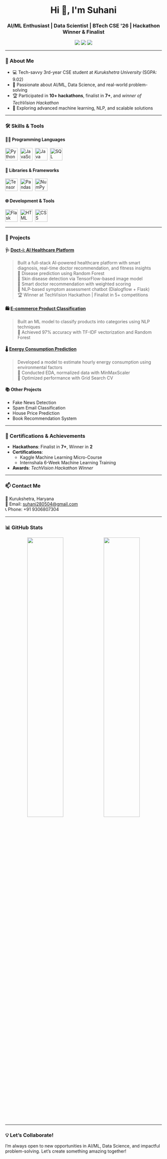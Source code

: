 <h1 align="center">Hi 👋, I'm Suhani</h1>
<h3 align="center">AI/ML Enthusiast | Data Scientist | BTech CSE '26 | Hackathon Winner & Finalist</h3>

<p align="center">
  <a href="mailto:suhani280504@gmail.com"><img src="https://img.shields.io/badge/-Email-red?style=flat&logo=gmail&logoColor=white"/></a>
  <a href="https://www.linkedin.com/in/suhani-807175271"><img src="https://img.shields.io/badge/-LinkedIn-blue?style=flat&logo=linkedin&logoColor=white"/></a>
  <a href="https://github.com/Suhani7304"><img src="https://img.shields.io/badge/-GitHub-black?style=flat&logo=github&logoColor=white"/></a>
</p>

---

### 🧠 About Me
- 💻 Tech-savvy 3rd-year CSE student at *Kurukshetra University* (SGPA: 9.02)  
- 🤖 Passionate about AI/ML, Data Science, and real-world problem-solving  
- 🏆 Participated in **10+ hackathons**, finalist in **7+**, and *winner of TechVision Hackathon*  
- 🌟 Exploring advanced machine learning, NLP, and scalable solutions  

---

### 🛠️ Skills & Tools  

#### 👨‍💻 Programming Languages  
<p> 
  <img src="https://cdn.jsdelivr.net/gh/devicons/devicon/icons/python/python-original.svg" title="Python" alt="Python" width="40" height="40"/>&nbsp; 
  <img src="https://cdn.jsdelivr.net/gh/devicons/devicon/icons/javascript/javascript-original.svg" title="JavaScript" alt="JavaScript" width="40" height="40"/>&nbsp; 
  <img src="https://cdn.jsdelivr.net/gh/devicons/devicon/icons/java/java-original.svg" title="Java" alt="Java" width="40" height="40"/>&nbsp; 
  <img src="https://cdn.jsdelivr.net/gh/devicons/devicon/icons/mysql/mysql-original.svg" title="SQL" alt="SQL" width="40" height="40"/> 
</p>  

#### 🧰 Libraries & Frameworks  
<p> 
  <img src="https://cdn.jsdelivr.net/gh/devicons/devicon/icons/tensorflow/tensorflow-original.svg" title="TensorFlow" alt="TensorFlow" width="40" height="40"/>&nbsp; 
  <img src="https://cdn.jsdelivr.net/gh/devicons/devicon/icons/pandas/pandas-original.svg" title="Pandas" alt="Pandas" width="40" height="40"/>&nbsp; 
  <img src="https://cdn.jsdelivr.net/gh/devicons/devicon/icons/numpy/numpy-original.svg" title="NumPy" alt="NumPy" width="40" height="40"/>&nbsp; 
</p>  

#### 🌐 Development & Tools  
<p> 
  <img src="https://cdn.jsdelivr.net/gh/devicons/devicon/icons/flask/flask-original.svg" title="Flask" alt="Flask" width="40" height="40"/>&nbsp; 
  <img src="https://cdn.jsdelivr.net/gh/devicons/devicon/icons/html5/html5-original.svg" title="HTML" alt="HTML" width="40" height="40"/>&nbsp; 
  <img src="https://cdn.jsdelivr.net/gh/devicons/devicon/icons/css3/css3-original.svg" title="CSS" alt="CSS" width="40" height="40"/>
</p>  

---

### 🚀 Projects  

#### 🩺 [Doct-i: AI Healthcare Platform](https://github.com/Suhani7304/Doct-i)  
> Built a full-stack AI-powered healthcare platform with smart diagnosis, real-time doctor recommendation, and fitness insights  
> 🔹 Disease prediction using Random Forest  
> 🔹 Skin disease detection via TensorFlow-based image model  
> 🔹 Smart doctor recommendation with weighted scoring  
> 🔹 NLP-based symptom assessment chatbot (Dialogflow + Flask)  
> 🏆 Winner at TechVision Hackathon | Finalist in 5+ competitions  

#### 🛍️ [E-commerce Product Classification](https://github.com/Suhani7304/E-commerce-Product-Classification)  
> Built an ML model to classify products into categories using NLP techniques  
> 🔹 Achieved 97% accuracy with TF-IDF vectorization and Random Forest  

#### 🌡️ [Energy Consumption Prediction](https://github.com/Suhani7304/Energy-Consumption-Prediction)  
> Developed a model to estimate hourly energy consumption using environmental factors  
> 🔹 Conducted EDA, normalized data with MinMaxScaler  
> 🔹 Optimized performance with Grid Search CV  

#### 📚 Other Projects  
- Fake News Detection  
- Spam Email Classification  
- House Price Prediction  
- Book Recommendation System  

---

### 🏅 Certifications & Achievements  
- **Hackathons**: Finalist in **7+**, Winner in **2**  
- **Certifications**:  
  - Kaggle Machine Learning Micro-Course  
  - Internshala 6-Week Machine Learning Training  
- **Awards**: *TechVision Hackathon Winner*  

---

### 📫 Contact Me  

📍 Kurukshetra, Haryana  
📧 Email: [suhani280504@gmail.com](mailto:suhani280504@gmail.com)  
📞 Phone: +91 9306807304  

---

### 📊 GitHub Stats

<p align="center">
  <img src="https://github-readme-stats.vercel.app/api?username=Suhani7304&show_icons=true&theme=radical" width="48%" />
  <img src="https://github-readme-stats.vercel.app/api/top-langs/?username=Suhani7304&layout=compact&theme=radical" width="48%" />
</p>

---

### 💡 Let’s Collaborate!  

I’m always open to new opportunities in AI/ML, Data Science, and impactful problem-solving. Let’s create something amazing together!  
